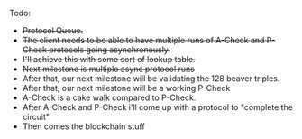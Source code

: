 Todo:
- ~~Protocol Queue.~~
- ~~The client needs to be able to have multiple runs of A-Check and P-Check protocols going asynchronously.~~
- ~~I'll achieve this with some sort of lookup table.~~
- ~~Next milestone is multiple async protocol runs~~
- ~~After that, our next milestone will be validating the 128 beaver triples.~~
- After that, our next milestone will be a working P-Check
- A-Check is a cake walk compared to P-Check.
- After A-Check and P-Check i'll come up with a protocol to "complete the circuit"
- Then comes the blockchain stuff
